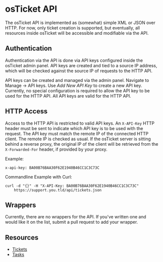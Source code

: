 osTicket API
============

The osTicket API is implemented as (somewhat) simple XML or JSON over HTTP.
For now, only ticket creation is supported, but eventually, all resources
inside osTicket will be accessible and modifiable via the API.

Authentication
--------------

Authentication via the API is done via API keys configured inside the
osTicket admin panel. API keys are created and tied to a source IP address,
which will be checked against the source IP of requests to the HTTP API.

API keys can be created and managed via the admin panel. Navigate to Manage
-> API keys. Use *Add New API Key* to create a new API key. Currently, no
special configuration is required to allow the API key to be used for the
HTTP API. All API keys are valid for the HTTP API.

HTTP Access
-----------
Access to the HTTP API is restricted to valid API keys. An `X-API-Key` HTTP
header must be sent to indicate which API key is to be used with the
request. The API key must match the remote IP of the connected HTTP client.
The remote IP is checked as usual. If the osTicket server is sitting behind
a reverse proxy, the original IP of the client will be retrieved from the
`X-Forwarded-For` header, if provided by your proxy.

Example:

    x-api-key: BA00B76BAA30F62E1940B46CC1C3C73C

Commandline Example with Curl:

    curl -d "{}" -H "X-API-Key: BA00B76BAA30F62E1940B46CC1C3C73C"
        https://support.you.tld/api/tickets.json

Wrappers
--------

Currently, there are no wrappers for the API. If you've written one and
would like it on the list, submit a pull request to add your wrapper.

Resources
---------

- [Tickets](api/tickets.md)
- [Tasks](api/tasks.md)
